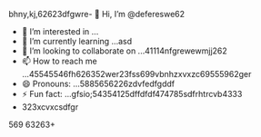 bhny,kj,62623dfgwre- 👋 Hi, I’m @defereswe62
- 👀 I’m interested in ...
- 🌱 I’m currently learning ...asd
- 💞️ I’m looking to collaborate on ...41114nfgrewewmjj262
- 📫 How to reach me ...45545546fh626352wer23fss699vbnhzxvxzc69555962ger
- 😄 Pronouns: ...5885656226zdvfedfgddf
- ⚡ Fun fact: ...gfsio;54354125dffdfdf474785sdfrhtrcvb4333
- 323xcvxcsdfgr
<!---fds45nghn
defereswe/defereswe is a ✨ special ✨ repository because its `README.md` (this6656 file) appears on your GitHub profile.zx512
You can click the Preview link to take a look at your changes.58589566
--->
569
63263+
